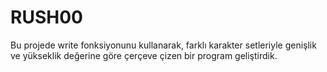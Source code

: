 # RUSH00

Bu projede write fonksiyonunu kullanarak, farklı karakter setleriyle genişlik ve yükseklik değerine göre çerçeve çizen bir program geliştirdik.
